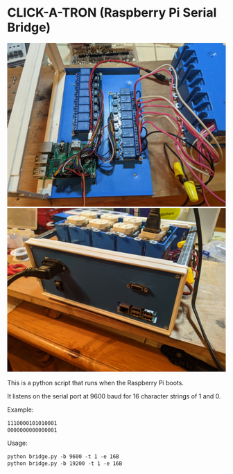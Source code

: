# CLICK-A-TRON (Raspberry Pi Serial Bridge)


![CLICK-A-TRON-1](https://raw.githubusercontent.com/cityxen/RelayTracker/master/click-a-tron/images/click-a-tron-1.jpg)
![CLICK-A-TRON-2](https://raw.githubusercontent.com/cityxen/RelayTracker/master/click-a-tron/images/click-a-tron-2.jpg)

This is a python script that runs when the Raspberry Pi boots.

It listens on the serial port at 9600 baud for 16 character strings of 1 and 0.

Example:
```
1110000101010001
0000000000000001
```

Usage:
```
python bridge.py -b 9600 -t 1 -e 16B
python bridge.py -b 19200 -t 1 -e 16B
```



